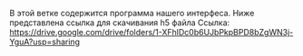 В этой ветке содержится программа нашего интерфеса. Ниже представлена ссылка для скачивания h5 файла
Ссылка: https://drive.google.com/drive/folders/1-XFhlDc0b6UJbPkpBPD8bZgWN3j-YguA?usp=sharing
